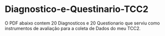 # Diagnostico-e-Questinario-TCC2
O PDF abaixo contem 20 Diagnosticos e 20 Questionario que serviu como instrumentos de avaliação para a coleta de Dados do meu TCC2.
